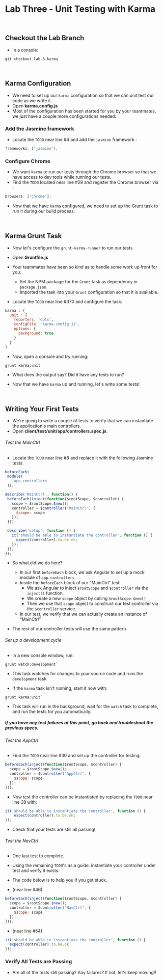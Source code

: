 # Lab Three - Unit Testing with Karma

&nbsp;
## Checkout the Lab Branch
- In a console:

```
git checkout lab-3-karma
```
&nbsp;
## Karma Configuration

- We need to set up our `karma` configuration so that we can unit test our code as we write it.
- Open **karma.config.js**
- Most of the configuration has been started for you by your teammates, we just have a couple more configurations needed:

### Add the Jasmine framework

- Locate the `TODO` near line #4 and add the `jasmine` framework :

```javascript
frameworks: ['jasmine'],
```

### Configure Chrome

- We want `karma` to run our tests through the Chrome browser so that we have access to dev tools while running our tests.
- Find the `TODO` located near line #29 and register the Chrome browser via :

```javascript
browsers: ['Chrome'],
```

- Now that we have `karma` configured, we need to set up the Grunt task to run it during our build process.

&nbsp;
## Karma Grunt Task

- Now let's configure the `grunt-karma-runner` to run our tests.
- Open **Gruntfile.js**
- Your teammates have been so kind as to handle some work up front for you:
  - Set the NPM package for the `Grunt` task as dependency in `package.json`.
  - Imported the task into your `Grunt` configuration so that it is available.

- Locate the `TODO` near line #370 and configure the task:

```javascript
karma : {
  unit : {
    reporters: 'dots',
    configFile: 'karma.config.js',
    options: {
      background: true
    }
  }
}
```
- Now, open a console and try running:

```
grunt karma:unit
```

- What does the output say? Did it have any tests to run?

- Now that we have `karma` up and running, let's write some tests!

&nbsp;
## Writing Your First Tests

- We're going to write a couple of tests to verify that we can instantiate the application's main controllers.
- Open **client/test/unit/app/controllers.spec.js**.

###### Test the MainCtrl
- Locate the `TODO` near line #8 and replace it with the following Jasmine tests:

```javascript
beforeEach(
 module(
   'app.controllers'
 ));

describe('MainCtrl', function() {
 beforeEach(inject(function($rootScope, $controller) {
   scope = $rootScope.$new();
   controller = $controller("MainCtrl", {
     $scope: scope
   });
 }));

 describe('setup', function () {
   it('should be able to instantiate the controller', function () {
     expect(controller).to.be.ok;
   });
 });
});
```
- So what did we do here?
  - In our first `beforeEach` block, we ask Angular to set up a mock module of `app.controllers`.
  - Inside the `beforeEach` block of our "MainCtrl" test:
    - We ask Angular to inject `$rootScope` and `$controller` via the `inject()` function.
    - We create a new `scope` object by calling `$rootScope.$new()`
    - Then we use that `scope` object to construct our test controller via the `$controller` service.
  - In our test, we verify that we can actually create an instance of "MainCtrl"


- The rest of our controller tests will use the same pattern.

###### Set up a development cycle
- In a new console window, run:
```
grunt watch:development`
```

- This task watches for changes to your source code and runs the `development` task.

- If the `karma` task isn't running, start it now with:
```
grunt karma:unit`
```

- This task will run in the background, wait for the `watch` task to complete, and run the tests for you automatically.

##### If you have any test failures at this point, go back and troubleshoot the previous specs.

###### Test the AppCtrl

- Find the `TODO` near line #30 and set up the controller for testing:

```javascript
beforeEach(inject(function($rootScope, $controller) {
  scope = $rootScope.$new();
  controller = $controller("AppCtrl", {
    $scope: scope
  });
}));
```

- Now test the controller can be instantiated by replacing the `TODO` near line 38 with:

```javascript
it('should be able to instantiate the controller', function () {
	expect(controller).to.be.ok;
});
```

- Check that your tests are still all passing!


###### Test the NavCtrl

- One last test to complete.
- Using the remaining `TODO`'s as a guide, instantiate your controller under test and verify it exists.
- The code below is to help you if you get stuck.

- (near line #46)

```javascript
beforeEach(inject(function($rootScope, $controller) {
  scope = $rootScope.$new();
  controller = $controller("NavCtrl", {
    $scope: scope
  });
}));
```

- (near line #54)

```javascript
it('should be able to instantiate the controller', function () {
  expect(controller).to.be.ok;
});
```

### Verify All Tests are Passing
- Are all of the tests still passing? Any failures? If not, let's keep moving!!
